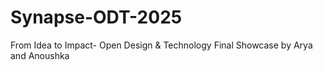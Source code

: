 # Synapse-ODT-2025
From Idea to Impact- Open Design &amp; Technology Final Showcase by Arya and Anoushka
